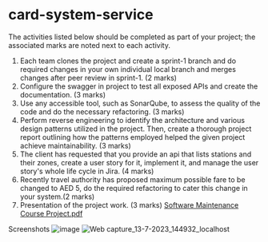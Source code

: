 # card-system-service

The activities listed below should be completed as part of your project; the associated marks are 
noted next to each activity.

1) Each team clones the project and create a sprint-1 branch and do required changes in your 
own individual local branch and merges changes after peer review in sprint-1. (2 marks)
2) Configure the swagger in project to test all exposed APIs and create the documentation.
(3 marks)
3) Use any accessible tool, such as SonarQube, to assess the quality of the code and do the 
necessary refactoring. (3 marks)
4) Perform reverse engineering to identify the architecture and various design patterns 
utilized in the project. Then, create a thorough project report outlining how the patterns 
employed helped the given project achieve maintainability. (3 marks)
5) The client has requested that you provide an api that lists stations and their zones, create a user story for it, implement it, and manage the user story's whole life cycle in Jira. 
(4 marks)
6) Recently travel authority has proposed maximum possible fare to be changed to AED 5, 
do the required refactoring to cater this change in your system.(2 marks)
7) Presentation of the project work. (3 marks)
[Software Maintenance Course Project.pdf](https://github.com/HyacinthCode/card-system-service/files/12038422/Software.Maintenance.Course.Project.pdf)

Screenshots
![image](https://github.com/HyacinthCode/card-system-service/assets/48603130/169a2dc3-be58-46c3-9b2c-bd8572fa2263)
![Web capture_13-7-2023_144932_localhost](https://github.com/HyacinthCode/card-system-service/assets/48603130/1062a7fe-23c0-4279-b009-036d63299a6a)
